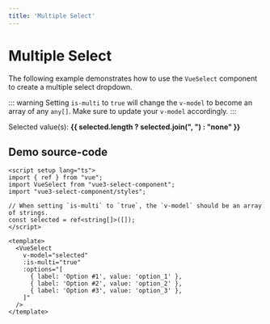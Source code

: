 ```yaml
---
title: 'Multiple Select'
---
```


# Multiple Select

The following example demonstrates how to use the `VueSelect` component to create a multiple select dropdown.

::: warning
Setting `is-multi` to `true` will change the `v-model` to become an array of any `any[]`. Make sure to update your `v-model` accordingly.
:::

<script setup>
import { ref } from "vue";

import VueSelect from "../../src";

const selected = ref([]);
</script>

<ClientOnly>
  <VueSelect
    v-model="selected"
    :is-multi="true"
    :options="[
      { label: 'Option #1', value: 'option_1' },
      { label: 'Option #2', value: 'option_2' },
      { label: 'Option #3', value: 'option_3' },
    ]"
  />
</ClientOnly>

Selected value(s): **{{ selected.length ? selected.join(", ") : "none" }}**

## Demo source-code

```vue
<script setup lang="ts">
import { ref } from "vue";
import VueSelect from "vue3-select-component";
import "vue3-select-component/styles";

// When setting `is-multi` to `true`, the `v-model` should be an array of strings.
const selected = ref<string[]>([]);
</script>

<template>
  <VueSelect
    v-model="selected"
    :is-multi="true"
    :options="[
      { label: 'Option #1', value: 'option_1' },
      { label: 'Option #2', value: 'option_2' },
      { label: 'Option #3', value: 'option_3' },
    ]"
  />
</template>
```
